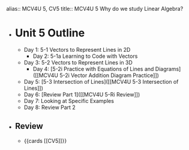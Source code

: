 alias:: MCV4U 5, CV5
title:: MCV4U 5 Why do we study Linear Algebra?

- # Unit 5 Outline
	- Day 1:  5-1 Vectors to Represent Lines in 2D
		- Day 2:  5-1a Learning to Code with Vectors
	- Day 3:  5-2 Vectors to Represent Lines in 3D
		- Day 4: [5-2i Practice with Equations of Lines and Diagrams]([[MCV4U 5-2i Vector Addition Diagram Practice]])
	- Day 5: [5-3 Intersection of Lines]([[MCV4U 5-3 Intersection of Lines]])
	- Day 6: [Review Part 1]([[MCV4U 5-Ri Review]])
	- Day 7: Looking at Specific Examples
	- Day 8: Review Part 2
- ## Review
	- {{cards [[CV5]]}}